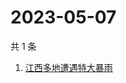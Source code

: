 # 2023-05-07

共 1 条

<!-- BEGIN -->
<!-- 最后更新时间 Sun May 07 2023 10:33:51 GMT+0800 (China Standard Time) -->

1. [江西多地遭遇特大暴雨](https://www.zhihu.com/search?q=江西多地遭遇特大暴雨)

<!-- END -->
